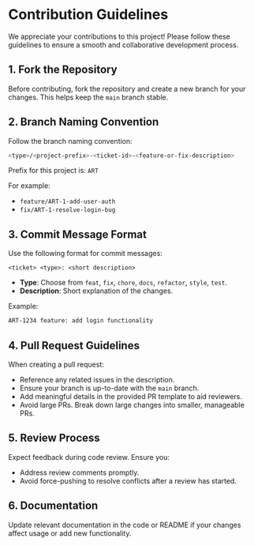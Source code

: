 
# Contribution Guidelines

We appreciate your contributions to this project! Please follow these guidelines to ensure a smooth and collaborative development process.

## 1. Fork the Repository

Before contributing, fork the repository and create a new branch for your changes. This helps keep the `main` branch stable.

## 2. Branch Naming Convention

Follow the branch naming convention:

```bash
<type>/<project-prefix>-<ticket-id>-<feature-or-fix-description>
```

Prefix for this project is: `ART`

For example:
- `feature/ART-1-add-user-auth`
- `fix/ART-1-resolve-login-bug`

## 3. Commit Message Format

Use the following format for commit messages:

```
<ticket> <type>: <short description>
```

- **Type**: Choose from `feat`, `fix`, `chore`, `docs`, `refactor`, `style`, `test`.
- **Description**: Short explanation of the changes.

Example:
```bash
ART-1234 feature: add login functionality
```

## 4. Pull Request Guidelines

When creating a pull request:
- Reference any related issues in the description.
- Ensure your branch is up-to-date with the `main` branch.
- Add meaningful details in the provided PR template to aid reviewers.
- Avoid large PRs. Break down large changes into smaller, manageable PRs.

## 5. Review Process

Expect feedback during code review. Ensure you:
- Address review comments promptly.
- Avoid force-pushing to resolve conflicts after a review has started.

## 6. Documentation

Update relevant documentation in the code or README if your changes affect usage or add new functionality.
